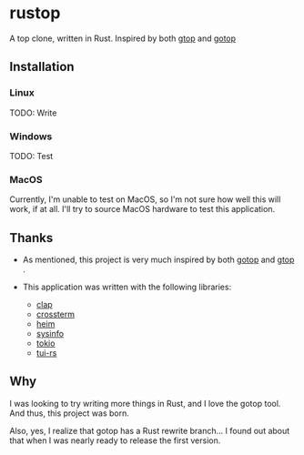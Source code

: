 # rustop

A top clone, written in Rust.  Inspired by both [gtop](https://github.com/aksakalli/gtop) and [gotop](https://github.com/cjbassi/gotop)

## Installation

### Linux

TODO: Write

### Windows

TODO: Test

### MacOS

Currently, I'm unable to test on MacOS, so I'm not sure how well this will work, if at all.  I'll try to source MacOS hardware to test this application.

## Thanks

* As mentioned, this project is very much inspired by both [gotop](https://github.com/cjbassi/gotop) and [gtop](https://github.com/aksakalli/gtop) .

* This application was written with the following libraries:
  * [clap](https://github.com/clap-rs/clap)
  * [crossterm](https://github.com/TimonPost/crossterm)
  * [heim](https://github.com/heim-rs/heim)
  * [sysinfo](https://github.com/GuillaumeGomez/sysinfo)
  * [tokio](https://github.com/tokio-rs/tokio)
  * [tui-rs](https://github.com/fdehau/tui-rs)

## Why

I was looking to try writing more things in Rust, and I love the gotop tool.  And thus, this project was born.

Also, yes, I realize that gotop has a Rust rewrite branch... I found out about that when I was nearly ready to release the first version.
